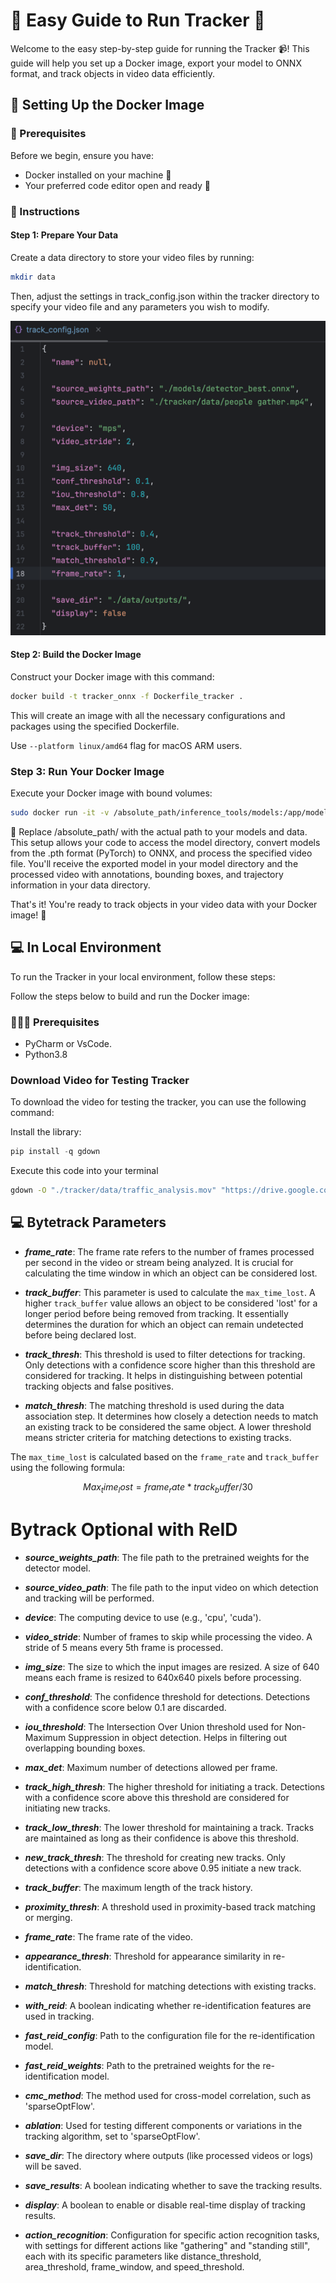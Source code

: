 # 📘 Easy Guide to Run Tracker 🚀

Welcome to the easy step-by-step guide for running the Tracker 📹! This guide will help you set up a Docker image, export your model to ONNX format, and track objects in video data efficiently.

## 🐳 Setting Up the Docker Image
### 🧰 Prerequisites 
Before we begin, ensure you have:
- Docker installed on your machine 🐋
- Your preferred code editor open and ready 📝

### 🚀 Instructions
#### Step 1: Prepare Your Data
Create a data directory to store your video files by running:
  ```bash
  mkdir data
  ```
Then, adjust the settings in track_config.json within the tracker directory to specify your video file and any parameters you wish to modify.

![track_config.json](./utils/config_img.png)
#### Step 2: Build the Docker Image
Construct your Docker image with this command:
  ```bash
  docker build -t tracker_onnx -f Dockerfile_tracker .
  ```
This will create an image with all the necessary configurations and packages using the specified Dockerfile.

Use ```--platform linux/amd64``` flag for macOS ARM users.
### Step 3: Run Your Docker Image
Execute your Docker image with bound volumes:

  ```bash
  sudo docker run -it -v /absolute_path/inference_tools/models:/app/models -v /absolute_path/tracker/data:/app/data tracker_onnx
  ```
🔁 Replace /absolute_path/ with the actual path to your models and data. This setup allows your code to access the model directory, convert models from the .pth format (PyTorch) to ONNX, and process the specified video file. You'll receive the exported model in your model directory and the processed video with annotations, bounding boxes, and trajectory information in your data directory.


That's it! You're ready to track objects in your video data with your Docker image! 🎉


## 💻 In Local Environment
To run the Tracker in your local environment, follow these steps:

Follow the steps below to build and run the Docker image:
### 👨🏽‍💻 Prerequisites 
- PyCharm or VsCode.
- Python3.8
### Download Video for Testing Tracker
To download the video for testing the tracker, you can use the following command:


Install the library:
```python
pip install -q gdown 
```
Execute this code into your terminal
```bash
gdown -O "./tracker/data/traffic_analysis.mov" "https://drive.google.com/uc?id=1qadBd7lgpediafCpL_yedGjQPk-FLK-W"
```

## 💻 Bytetrack Parameters

- ***frame_rate***: The frame rate refers to the number of frames processed per second in the video or stream being analyzed. It is crucial for calculating the time window in which an object can be considered lost.

- ***track_buffer***: This parameter is used to calculate the `max_time_lost`. A higher `track_buffer` value allows an object to be considered 'lost' for a longer period before being removed from tracking. It essentially determines the duration for which an object can remain undetected before being declared lost.

- ***track_thresh***: This threshold is used to filter detections for tracking. Only detections with a confidence score higher than this threshold are considered for tracking. It helps in distinguishing between potential tracking objects and false positives.

- ***match_thresh***: The matching threshold is used during the data association step. It determines how closely a detection needs to match an existing track to be considered the same object. A lower threshold means stricter criteria for matching detections to existing tracks.

The `max_time_lost` is calculated based on the `frame_rate` and `track_buffer` using the following formula:
```math
Max_time_lost = frame_rate * track_buffer / 30
 ```

# Bytrack Optional with ReID
- ***source_weights_path***: The file path to the pretrained weights for the detector model.

- ***source_video_path***: The file path to the input video on which detection and tracking will be performed.

- ***device***: The computing device to use (e.g., 'cpu', 'cuda').

- ***video_stride***: Number of frames to skip while processing the video. A stride of 5 means every 5th frame is processed.

- ***img_size***: The size to which the input images are resized. A size of 640 means each frame is resized to 640x640 pixels before processing.

- ***conf_threshold***: The confidence threshold for detections. Detections with a confidence score below 0.1 are discarded.

- ***iou_threshold***: The Intersection Over Union threshold used for Non-Maximum Suppression in object detection. Helps in filtering out overlapping bounding boxes.

- ***max_det***: Maximum number of detections allowed per frame.

- ***track_high_thresh***: The higher threshold for initiating a track. Detections with a confidence score above this threshold are considered for initiating new tracks.

- ***track_low_thresh***: The lower threshold for maintaining a track. Tracks are maintained as long as their confidence is above this threshold.

- ***new_track_thresh***: The threshold for creating new tracks. Only detections with a confidence score above 0.95 initiate a new track.

- ***track_buffer***: The maximum length of the track history.

- ***proximity_thresh***: A threshold used in proximity-based track matching or merging.

- ***frame_rate***: The frame rate of the video.

- ***appearance_thresh***: Threshold for appearance similarity in re-identification.

- ***match_thresh***: Threshold for matching detections with existing tracks.

- ***with_reid***: A boolean indicating whether re-identification features are used in tracking.

- ***fast_reid_config***: Path to the configuration file for the re-identification model.

- ***fast_reid_weights***: Path to the pretrained weights for the re-identification model.

- ***cmc_method***: The method used for cross-model correlation, such as 'sparseOptFlow'.

- ***ablation***: Used for testing different components or variations in the tracking algorithm, set to 'sparseOptFlow'.

- ***save_dir***: The directory where outputs (like processed videos or logs) will be saved.

- ***save_results***: A boolean indicating whether to save the tracking results.

- ***display***: A boolean to enable or disable real-time display of tracking results.

- ***action_recognition***: Configuration for specific action recognition tasks, with settings for different actions like "gathering" and "standing still", each with its specific parameters like distance_threshold, area_threshold, frame_window, and speed_threshold.